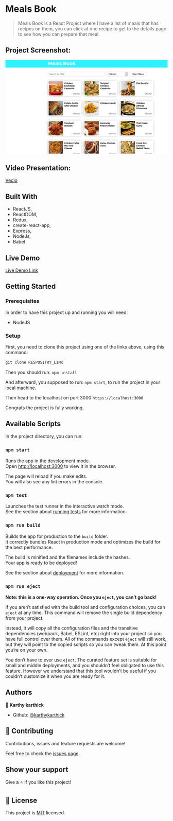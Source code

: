 # Meals Book

> Meals Book is a React Project where I have a list of meals that has recipes on them, you can click at one recipe to get to the details page to see how you can prepare that meal.

## Project Screenshot:

![project screenshot](screenshot.png)

## Video Presentation:

[Vedio](https://www.loom.com/share/761342a46d43458783e23f25bea1d018)

## Built With

- ReactJS,
- ReactDOM,
- Redux,
- create-react-app,
- Express,
- NodeJs,
- Babel

## Live Demo

[Live Demo Link](https://eager-joliot-750952.netlify.app/)


## Getting Started

### Prerequisites

In order to have this project up and running you will need:

- NodeJS

### Setup

First, you need to clone this project using one of the links above, using this command:

```Javascript
git clone RESPOSITRY_LINK

```

Then you should run: `npm install`

And afterward, you supposed to run: `npm start`, to run the project in your local machine.

Then head to the localhost on port 3000 `https://localhost:3000`

Congrats the project is fully working.

## Available Scripts

In the project directory, you can run:

### `npm start`

Runs the app in the development mode.\
Open [http://localhost:3000](http://localhost:3000) to view it in the browser.

The page will reload if you make edits.\
You will also see any lint errors in the console.

### `npm test`

Launches the test runner in the interactive watch mode.\
See the section about [running tests](https://facebook.github.io/create-react-app/docs/running-tests) for more information.

### `npm run build`

Builds the app for production to the `build` folder.\
It correctly bundles React in production mode and optimizes the build for the best performance.

The build is minified and the filenames include the hashes.\
Your app is ready to be deployed!

See the section about [deployment](https://facebook.github.io/create-react-app/docs/deployment) for more information.

### `npm run eject`

**Note: this is a one-way operation. Once you `eject`, you can’t go back!**

If you aren’t satisfied with the build tool and configuration choices, you can `eject` at any time. This command will remove the single build dependency from your project.

Instead, it will copy all the configuration files and the transitive dependencies (webpack, Babel, ESLint, etc) right into your project so you have full control over them. All of the commands except `eject` will still work, but they will point to the copied scripts so you can tweak them. At this point you’re on your own.

You don’t have to ever use `eject`. The curated feature set is suitable for small and middle deployments, and you shouldn’t feel obligated to use this feature. However we understand that this tool wouldn’t be useful if you couldn’t customize it when you are ready for it.

## Authors

👤 **Karthy karthick**

- Github: [@karthykarthick](https://github.com/karthykarthick)


## 🤝 Contributing

Contributions, issues and feature requests are welcome!

Feel free to check the [issues page](https://github.com/karthykarthick/React-Capstone/issues).

## Show your support

Give a ⭐️ if you like this project!

## 📝 License

This project is [MIT](lic.url) licensed.